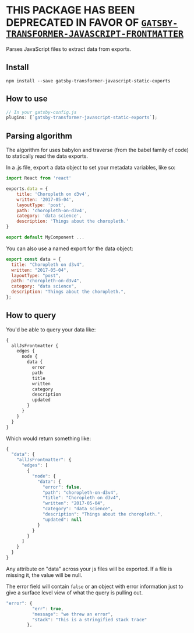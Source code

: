 # THIS PACKAGE HAS BEEN DEPRECATED IN FAVOR OF [`GATSBY-TRANSFORMER-JAVASCRIPT-FRONTMATTER`](https://github.com/gatsbyjs/gatsby/tree/master/packages/gatsby-transformer-javascript-frontmatter)

Parses JavaScript files to extract data from exports.

## Install

`npm install --save gatsby-transformer-javascript-static-exports`

## How to use

```javascript
// In your gatsby-config.js
plugins: [`gatsby-transformer-javascript-static-exports`];
```

## Parsing algorithm

The algorithm for uses babylon and traverse (from the babel family of code) to
statically read the data exports.

In a .js file, export a data object to set your metadata variables, like so:

```javascript
import React from 'react'

exports.data = {
    title: 'Choropleth on d3v4',
    written: '2017-05-04',
    layoutType: 'post',
    path: 'choropleth-on-d3v4',
    category: 'data science',
    description: 'Things about the choropleth.'
}

export default MyComponent ...
```

You can also use a named export for the data object:

```javascript
export const data = {
  title: "Choropleth on d3v4",
  written: "2017-05-04",
  layoutType: "post",
  path: "choropleth-on-d3v4",
  category: "data science",
  description: "Things about the choropleth.",
};
```

## How to query

You'd be able to query your data like:

```graphql
{
  allJsFrontmatter {
    edges {
      node {
        data {
          error
          path
          title
          written
          category
          description
          updated
        }
      }
    }
  }
}
```

Which would return something like:

```javascript
{
  "data": {
    "allJsFrontmatter": {
      "edges": [
        {
          "node": {
            "data": {
              "error": false,
              "path": "choropleth-on-d3v4",
              "title": "Choropleth on d3v4",
              "written": "2017-05-04",
              "category": "data science",
              "description": "Things about the choropleth.",
              "updated": null
            }
          }
        }
      ]
    }
  }
}
```

Any attribute on "data" across your js files will be exported. If a file is
missing it, the value will be null.

The error field will contain `false` or an object with error information just to
give a surface level view of what the query is pulling out.

```javascript
"error": {
          "err": true,
          "message": "we threw an error",
          "stack": "This is a stringified stack trace"
        },
```
